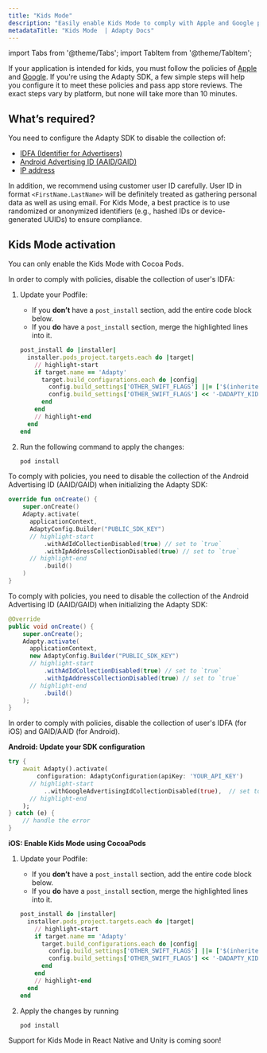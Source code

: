 ```yaml
---
title: "Kids Mode"
description: "Easily enable Kids Mode to comply with Apple and Google policies. No IDFA, GAID, or ad data collected."
metadataTitle: "Kids Mode  | Adapty Docs"
---
```

import Tabs from '@theme/Tabs'; 
import TabItem from '@theme/TabItem'; 

If your application is intended for kids, you must follow the policies of [Apple](https://developer.apple.com/app-store/kids-apps/) and [Google](https://support.google.com/googleplay/android-developer/answer/9893335). If you're using the Adapty SDK, a few simple steps will help you configure it to meet these policies and pass app store reviews. The exact steps vary by platform, but none will take more than 10 minutes.

## What’s required?

You need to configure the Adapty SDK to disable the collection of:

- [IDFA (Identifier for Advertisers)](https://en.wikipedia.org/wiki/Identifier_for_Advertisers)
- [Android Advertising ID (AAID/GAID)](https://support.google.com/googleplay/android-developer/answer/6048248)
- [IP address](https://www.ftc.gov/system/files/ftc_gov/pdf/p235402_coppa_application.pdf)

In addition, we recommend using customer user ID carefully. User ID in format `<FirstName.LastName>` will be definitely treated as gathering personal data as well as using email. For Kids Mode, a best practice is to use randomized or anonymized identifiers (e.g., hashed IDs or device-generated UUIDs) to ensure compliance.

## Kids Mode activation

<Tabs groupId="Id"> 

<TabItem value="Swift" label="iOS" default> 

You can only enable the Kids Mode with Cocoa Pods.

In order to comply with policies, disable the collection of user's IDFA:

1. Update your Podfile:

   - If you **don’t** have a `post_install` section, add the entire code block below.
   - If you **do** have a `post_install` section, merge the highlighted lines into it.

   ```ruby showLineNumbers title="Podfile"
   post_install do |installer|
     installer.pods_project.targets.each do |target|
       // highlight-start
       if target.name == 'Adapty'
         target.build_configurations.each do |config|
           config.build_settings['OTHER_SWIFT_FLAGS'] ||= ['$(inherited)']
           config.build_settings['OTHER_SWIFT_FLAGS'] << '-DADAPTY_KIDS_MODE'
         end
       end
       // highlight-end
     end
   end
   ```

2. Run the following command to apply the changes:

   ```sh showLineNumbers title="Shell"
   pod install 
   ```

</TabItem> 

<TabItem value="kotlin" label="Android (Kotlin)" default> 

To comply with policies, you need to disable the collection of the Android Advertising ID (AAID/GAID) when initializing the Adapty SDK: 
```kotlin showLineNumbers
override fun onCreate() {
    super.onCreate()
    Adapty.activate(
      applicationContext,
      AdaptyConfig.Builder("PUBLIC_SDK_KEY")
      // highlight-start
          .withAdIdCollectionDisabled(true) // set to `true`
          .withIpAddressCollectionDisabled(true) // set to `true`
      // highlight-end
          .build()
    )  
}
```

</TabItem> 

<TabItem value="java" label="Android (Java)" default> 
To comply with policies, you need to disable the collection of the Android Advertising ID (AAID/GAID) when initializing the Adapty SDK: 

```java showLineNumbers
@Override
public void onCreate() {
    super.onCreate();
    Adapty.activate(
      applicationContext,
      new AdaptyConfig.Builder("PUBLIC_SDK_KEY")
      // highlight-start
          .withAdIdCollectionDisabled(true) // set to `true`
          .withIpAddressCollectionDisabled(true) // set to `true`
      // highlight-end
          .build()
    );
}
```



</TabItem> 
<TabItem value="Flutter" label="Flutter" default> 

In order to comply with policies, disable the collection of user's IDFA (for iOS) and GAID/AAID (for Android).

**Android: Update your SDK configuration**

```dart showLineNumbers title="Dart"
try {
    await Adapty().activate(
        configuration: AdaptyConfiguration(apiKey: 'YOUR_API_KEY')
      // highlight-start
          ..withGoogleAdvertisingIdCollectionDisabled(true),  // set to `true`
      // highlight-end
    );
} catch (e) {
    // handle the error
}
```

**iOS: Enable Kids Mode using CocoaPods**

1. Update your Podfile:

   - If you **don’t** have a `post_install` section, add the entire code block below.
   - If you **do** have a `post_install` section, merge the highlighted lines into it.

    ```ruby showLineNumbers title="Podfile"
    post_install do |installer|
      installer.pods_project.targets.each do |target|
        // highlight-start
        if target.name == 'Adapty'
          target.build_configurations.each do |config|
            config.build_settings['OTHER_SWIFT_FLAGS'] ||= ['$(inherited)']
            config.build_settings['OTHER_SWIFT_FLAGS'] << '-DADAPTY_KIDS_MODE'
          end
        end
        // highlight-end
      end
    end
    ```

2. Apply the changes by running

    ```sh showLineNumbers title="Shell"
    pod install
    ```
</TabItem>  
</Tabs>

Support for Kids Mode in React Native and Unity is coming soon!
